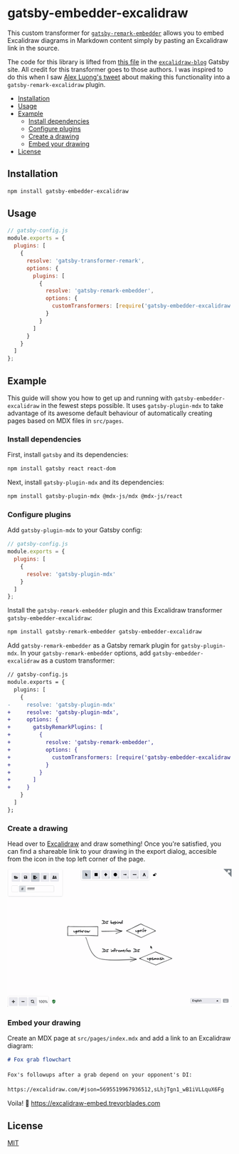 # gatsby-embedder-excalidraw

This custom transformer for [`gatsby-remark-embedder`](https://github.com/MichaelDeBoey/gatsby-remark-embedder) allows you to embed Excalidraw diagrams in Markdown content simply by pasting an Excalidraw link in the source.

The code for this library is lifted from [this file](https://github.com/excalidraw/excalidraw-blog/blob/master/src/gatsby-embedder-excalidraw/index.js) in the [`excalidraw-blog`](https://github.com/excalidraw/excalidraw-blog) Gatsby site. All credit for this transformer goes to those authors. I was inspired to do this when I saw [Alex Luong's tweet](https://twitter.com/alex__luong/status/1257909443112497153) about making this functionality into a `gatsby-remark-excalidraw` plugin.

- [Installation](#installation)
- [Usage](#usage)
- [Example](#example)
  - [Install dependencies](#install-dependencies)
  - [Configure plugins](#configure-plugins)
  - [Create a drawing](#create-a-drawing)
  - [Embed your drawing](#embed-your-drawing)
- [License](#license)

## Installation

```bash
npm install gatsby-embedder-excalidraw
```

## Usage

```js
// gatsby-config.js
module.exports = {
  plugins: [
    {
      resolve: 'gatsby-transformer-remark',
      options: {
        plugins: [
          {
            resolve: 'gatsby-remark-embedder',
            options: {
              customTransformers: [require('gatsby-embedder-excalidraw')]
            }
          }
        ]
      }
    }
  ]
};
```

## Example

This guide will show you how to get up and running with `gatsby-embedder-excalidraw` in the fewest steps possible. It uses `gatsby-plugin-mdx` to take advantage of its awesome default behaviour of automatically creating pages based on MDX files in `src/pages`.

### Install dependencies

First, install `gatsby` and its dependencies:

```bash
npm install gatsby react react-dom
```

Next, install `gatsby-plugin-mdx` and its dependencies:

```bash
npm install gatsby-plugin-mdx @mdx-js/mdx @mdx-js/react
```

### Configure plugins

Add `gatsby-plugin-mdx` to your Gatsby config:

```js
// gatsby-config.js
module.exports = {
  plugins: [
    {
      resolve: 'gatsby-plugin-mdx'
    }
  ]
};
```

Install the `gatsby-remark-embedder` plugin and this Excalidraw transformer `gatsby-embedder-excalidraw`:

```bash
npm install gatsby-remark-embedder gatsby-embedder-excalidraw
```

Add `gatsby-remark-embedder` as a Gatsby remark plugin for `gatsby-plugin-mdx`. In your `gatsby-remark-embedder` options, add `gatsby-embedder-excalidraw` as a custom transformer:

```diff
// gatsby-config.js
module.exports = {
  plugins: [
    {
-     resolve: 'gatsby-plugin-mdx'
+     resolve: 'gatsby-plugin-mdx',
+     options: {
+       gatsbyRemarkPlugins: [
+         {
+           resolve: 'gatsby-remark-embedder',
+           options: {
+             customTransformers: [require('gatsby-embedder-excalidraw')]
+           }
+         }
+       ]
+     }
    }
  ]
};
```

### Create a drawing

Head over to [Excalidraw](https://excalidraw.com) and draw something! Once you're satisfied, you can find a shareable link to your drawing in the export dialog, accesible from the icon in the top left corner of the page.

![link](link.gif)

### Embed your drawing

Create an MDX page at `src/pages/index.mdx` and add a link to an Excalidraw diagram:

```markdown
# Fox grab flowchart

Fox's followups after a grab depend on your opponent's DI:

https://excalidraw.com/#json=5695519967936512,sLhjTgn1_wB1iVLLquX6Fg
```

Voila! 🎉 https://excalidraw-embed.trevorblades.com

## License

[MIT](./LICENSE)
